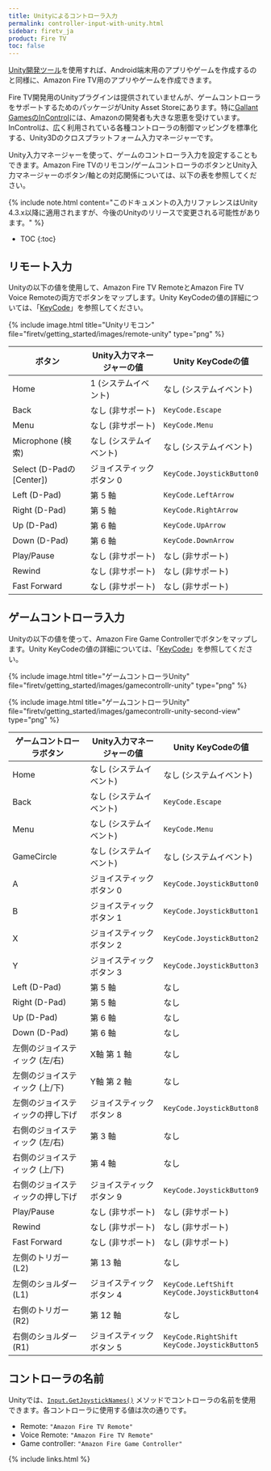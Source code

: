 ```yaml
---
title: Unityによるコントローラ入力
permalink: controller-input-with-unity.html
sidebar: firetv_ja
product: Fire TV
toc: false
---
```


[Unity開発ツール](http://unity3d.com/unity)を使用すれば、Android端末用のアプリやゲームを作成するのと同様に、Amazon Fire TV用のアプリやゲームを作成できます。

Fire TV開発用のUnityプラグインは提供されていませんが、ゲームコントローラをサポートするためのパッケージがUnity Asset Storeにあります。特に[Gallant GamesのInControl](http://www.gallantgames.com/incontrol)には、Amazonの開発者も大きな恩恵を受けています。InControlは、広く利用されている各種コントローラの制御マッピングを標準化する、Unity3Dのクロスプラットフォーム入力マネージャーです。

Unity入力マネージャーを使って、ゲームのコントローラ入力を設定することもできます。Amazon Fire TVのリモコン/ゲームコントローラのボタンとUnity入力マネージャーのボタン/軸との対応関係については、以下の表を参照してください。

{% include note.html content="このドキュメントの入力リファレンスはUnity 4.3.x以降に適用されますが、今後のUnityのリリースで変更される可能性があります。" %}

* TOC
{:toc}

## リモート入力

Unityの以下の値を使用して、Amazon Fire TV RemoteとAmazon Fire TV Voice Remoteの両方でボタンをマップします。Unity KeyCodeの値の詳細については、「<a href="http://docs.unity3d.com/ScriptReference/KeyCode.html">KeyCode</a>」を参照してください。

{% include image.html title="Unityリモコン" file="firetv/getting_started/images/remote-unity" type="png" %}

<table class="grid">
<colgroup>
<col width="33%" />
<col width="33%" />
<col width="33%" />
</colgroup>
  <thead>
    <tr>
      <th>ボタン</th>
      <th>Unity入力マネージャーの値</th>
      <th>Unity KeyCodeの値</th>
    </tr>
  </thead>
  <tbody>
    <tr>
      <td>Home</td>
      <td>1 (システムイベント) </td>
      <td>なし (システムイベント)</td>
    </tr>
    <tr>
      <td>Back</td>
      <td>なし (非サポート)</td>
      <td><code>KeyCode.Escape</code></td>
    </tr>
    <tr>
      <td>Menu</td>
      <td>なし (非サポート)</td>
      <td><code>KeyCode.Menu</code></td>
    </tr>
    <tr>
      <td>Microphone (検索)</td>
      <td>なし (システムイベント)</td>
      <td>なし (システムイベント)</td>
    </tr>
    <tr>
      <td>Select (D-Padの [Center])</td>
      <td>ジョイスティックボタン 0</td>
      <td><code>KeyCode.JoystickButton0</code></td>
    </tr>
    <tr>
      <td>Left (D-Pad)</td>
      <td>第 5 軸</td>
      <td><code>KeyCode.LeftArrow</code></td>
    </tr>
    <tr>
      <td>Right (D-Pad)</td>
      <td>第 5 軸</td>
      <td><code>KeyCode.RightArrow</code></td>
    </tr>
    <tr>
      <td>Up (D-Pad)</td>
      <td>第 6 軸</td>
      <td><code>KeyCode.UpArrow</code></td>
    </tr>
    <tr>
      <td>Down (D-Pad)</td>
      <td>第 6 軸</td>
      <td><code>KeyCode.DownArrow</code></td>
    </tr>
    <tr>
      <td>Play/Pause</td>
      <td>なし (非サポート)</td>
      <td>なし (非サポート)</td>
    </tr>
    <tr>
      <td>Rewind</td>
      <td>なし (非サポート)</td>
      <td>なし (非サポート)</td>
    </tr>
    <tr>
      <td>Fast Forward</td>
      <td>なし (非サポート)</td>
      <td>なし (非サポート)</td>
    </tr>
  </tbody>
</table>


## ゲームコントローラ入力

Unityの以下の値を使って、Amazon Fire Game Controllerでボタンをマップします。Unity KeyCodeの値の詳細については、「<a href="http://docs.unity3d.com/ScriptReference/KeyCode.html">KeyCode</a>」を参照してください。

{% include image.html title="ゲームコントローラUnity" file="firetv/getting_started/images/gamecontrollr-unity" type="png" %}

{% include image.html title="ゲームコントローラUnity" file="firetv/getting_started/images/gamecontrollr-unity-second-view" type="png" %}

<table class="grid">
<colgroup>
<col width="33%" />
<col width="33%" />
<col width="33%" />
</colgroup>
  <thead>
    <tr>
      <th>ゲームコントローラボタン</th>
      <th>Unity入力マネージャーの値</th>
      <th>Unity KeyCodeの値</th>
    </tr>
  </thead>
  <tbody>
    <tr>
      <td>Home</td>
      <td>なし (システムイベント)</td>
      <td>なし (システムイベント)</td>
    </tr>
    <tr>
      <td>Back</td>
      <td>なし (システムイベント)</td>
      <td><code>KeyCode.Escape</code></td>
    </tr>
    <tr>
      <td>Menu</td>
      <td>なし (システムイベント)</td>
      <td><code>KeyCode.Menu</code></td>
    </tr>
    <tr>
      <td>GameCircle</td>
      <td>なし (システムイベント)</td>
      <td>なし (システムイベント)</td>
    </tr>
    <tr>
      <td>A</td>
      <td>ジョイスティックボタン 0</td>
      <td><code>KeyCode.JoystickButton0</code></td>
    </tr>
    <tr>
      <td>B</td>
      <td>ジョイスティックボタン 1</td>
      <td><code>KeyCode.JoystickButton1</code></td>
    </tr>
    <tr>
      <td>X</td>
      <td>ジョイスティックボタン 2 </td>
      <td><code>KeyCode.JoystickButton2</code></td>
    </tr>
    <tr>
      <td>Y</td>
      <td>ジョイスティックボタン 3</td>
      <td><code>KeyCode.JoystickButton3</code></td>
    </tr>
    <tr>
      <td>Left (D-Pad)</td>
      <td>第 5 軸</td>
      <td>なし</td>
    </tr>
    <tr>
      <td>Right (D-Pad)</td>
      <td>第 5 軸</td>
      <td>なし</td>
    </tr>
    <tr>
      <td>Up (D-Pad)</td>
      <td>第 6 軸</td>
      <td>なし</td>
    </tr>
    <tr>
      <td>Down (D-Pad)</td>
      <td>第 6 軸</td>
      <td>なし</td>
    </tr>
    <tr>
      <td>左側のジョイスティック (左/右)</td>
      <td>X軸 第 1 軸</td>
      <td>なし</td>
    </tr>
    <tr>
      <td>左側のジョイスティック (上/下)</td>
      <td>Y軸 第 2 軸</td>
      <td>なし</td>
    </tr>
    <tr>
      <td>左側のジョイスティックの押し下げ</td>
      <td>ジョイスティックボタン 8</td>
      <td><code>KeyCode.JoystickButton8</code></td>
    </tr>
    <tr>
      <td>右側のジョイスティック (左/右)</td>
      <td>第 3 軸</td>
      <td>なし</td>
    </tr>
    <tr>
      <td>右側のジョイスティック (上/下)</td>
      <td>第 4 軸</td>
      <td>なし</td>
    </tr>
    <tr>
      <td>右側のジョイスティックの押し下げ</td>
      <td>ジョイスティックボタン 9</td>
      <td><code>KeyCode.JoystickButton9</code></td>
    </tr>
    <tr>
      <td>Play/Pause</td>
      <td>なし (非サポート)</td>
      <td>なし (非サポート)</td>
    </tr>
    <tr>
      <td>Rewind</td>
      <td>なし (非サポート)</td>
      <td>なし (非サポート)</td>
    </tr>
    <tr>
      <td>Fast Forward</td>
      <td>なし (非サポート)</td>
      <td>なし (非サポート)</td>
    </tr>
    <tr>
      <td>左側のトリガー (L2) </td>
      <td>第 13 軸</td>
      <td>なし</td>
    </tr>
    <tr>
      <td>左側のショルダー (L1)</td>
      <td>ジョイスティックボタン 4</td>
      <td><code>KeyCode.LeftShift KeyCode.JoystickButton4</code></td>
    </tr>
    <tr>
      <td>右側のトリガー (R2)</td>
      <td>第 12 軸</td>
      <td>なし</td>
    </tr>
    <tr>
      <td>右側のショルダー (R1)</td>
      <td>ジョイスティックボタン 5</td>
      <td><code>KeyCode.RightShift KeyCode.JoystickButton5</code></td>
    </tr>
  </tbody>
</table>


## コントローラの名前

Unityでは、[`Input.GetJoystickNames()`](http://docs.unity3d.com/ScriptReference/Input.GetJoystickNames.html) メソッドでコントローラの名前を使用できます。各コントローラに使用する値は次の通りです。

*   Remote: `"Amazon Fire TV Remote"`
*   Voice Remote: `"Amazon Fire TV Remote"`
*   Game controller: `"Amazon Fire Game Controller"`

{% include links.html %}
